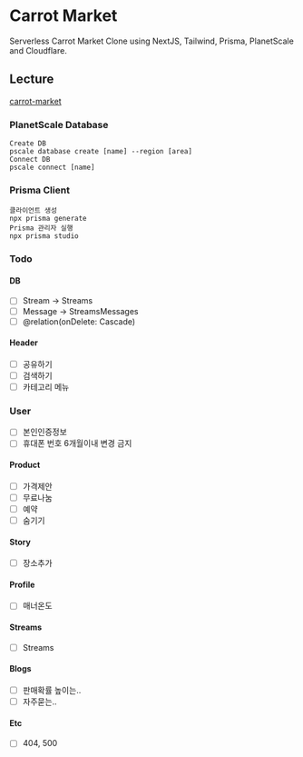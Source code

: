 # Carrot Market

Serverless Carrot Market Clone using NextJS, Tailwind, Prisma, PlanetScale and Cloudflare.

## Lecture

[carrot-market](https://nomadcoders.co/carrot-market)

### PlanetScale Database

```
Create DB
pscale database create [name] --region [area]
Connect DB
pscale connect [name]
```

### Prisma Client

```
클라이언트 생성
npx prisma generate
Prisma 관리자 실행
npx prisma studio
```

### Todo

#### DB

- [ ] Stream -> Streams
- [ ] Message -> StreamsMessages
- [ ] @relation(onDelete: Cascade)

#### Header

- [ ] 공유하기
- [ ] 검색하기
- [ ] 카테고리 메뉴

### User

- [ ] 본인인증정보
- [ ] 휴대폰 번호 6개월이내 변경 금지

#### Product

- [ ] 가격제안
- [ ] 무료나눔
- [ ] 예약
- [ ] 숨기기

#### Story

- [ ] 장소추가

#### Profile

- [ ] 매너온도

#### Streams

- [ ] Streams

#### Blogs

- [ ] 판매확률 높이는..
- [ ] 자주묻는..

#### Etc

- [ ] 404, 500
